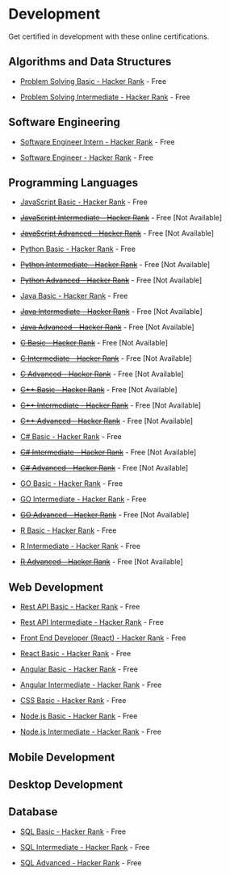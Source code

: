 # Development

Get certified in development with these online certifications.

## Algorithms and Data Structures
- [Problem Solving Basic - Hacker Rank](https://www.hackerrank.com/skills-verification/problem_solving_basic) - Free

- [Problem Solving Intermediate - Hacker Rank](https://www.hackerrank.com/skills-verification/problem_solving_intermediate) - Free

## Software Engineering
- [Software Engineer Intern - Hacker Rank](https://www.hackerrank.com/skills-verification/software_engineer_intern) - Free

- [Software Engineer - Hacker Rank](https://www.hackerrank.com/skills-verification/software_engineer) - Free

## Programming Languages
- [JavaScript Basic - Hacker Rank](https://www.hackerrank.com/skills-verification/javascript_basic) - Free

- ~~[JavaScript Intermediate - Hacker Rank](#)~~ - Free [Not Available]

- ~~[JavaScript Advanced - Hacker Rank](#)~~ - Free [Not Available]

- [Python Basic - Hacker Rank](https://www.hackerrank.com/skills-verification/python_basic) - Free

- ~~[Python Intermediate - Hacker Rank](#)~~ - Free [Not Available]

- ~~[Python Advanced - Hacker Rank](#)~~ - Free [Not Available]

- [Java Basic - Hacker Rank](https://www.hackerrank.com/skills-verification/java_basic) - Free

- ~~[Java Intermediate - Hacker Rank](#)~~ - Free [Not Available]

- ~~[Java Advanced - Hacker Rank](#)~~ - Free [Not Available]

- ~~[C Basic - Hacker Rank](#)~~ - Free [Not Available]

- ~~[C Intermediate - Hacker Rank](#)~~ - Free [Not Available]

- ~~[C Advanced - Hacker Rank](#)~~ - Free [Not Available]

- ~~[C++ Basic - Hacker Rank](#)~~ - Free [Not Available]

- ~~[C++ Intermediate - Hacker Rank](#)~~ - Free [Not Available]

- ~~[C++ Advanced - Hacker Rank](#)~~ - Free [Not Available]


- [C# Basic - Hacker Rank](https://www.hackerrank.com/skills-verification/c_sharp_basic) - Free

- ~~[C# Intermediate - Hacker Rank](#)~~ - Free [Not Available]

- ~~[C# Advanced - Hacker Rank](#)~~ - Free [Not Available]

- [GO Basic - Hacker Rank](https://www.hackerrank.com/skills-verification/golang_basic) - Free

- [GO Intermediate - Hacker Rank](https://www.hackerrank.com/skills-verification/golang_intermediate) - Free

- ~~[GO Advanced - Hacker Rank](#)~~ - Free [Not Available]

- [R Basic - Hacker Rank](https://www.hackerrank.com/skills-verification/r_basic) - Free

- [R Intermediate - Hacker Rank](https://www.hackerrank.com/skills-verification/r_intermediate) - Free

- ~~[R Advanced - Hacker Rank](#)~~ - Free [Not Available]

## Web Development
- [Rest API Basic - Hacker Rank](https://www.hackerrank.com/skills-verification/rest_api_basic) - Free

- [Rest API Intermediate - Hacker Rank](https://www.hackerrank.com/skills-verification/rest_api_intermediate) - Free

- [Front End Developer (React) - Hacker Rank](https://www.hackerrank.com/skills-verification/frontend_developer_react) - Free

- [React Basic - Hacker Rank](https://www.hackerrank.com/skills-verification/react_basic) - Free

- [Angular Basic - Hacker Rank](https://www.hackerrank.com/skills-verification/angular_basic) - Free

- [Angular Intermediate - Hacker Rank](https://www.hackerrank.com/skills-verification/angular_intermediate) - Free

- [CSS Basic - Hacker Rank](https://www.hackerrank.com/skills-verification/css) - Free

- [Node.js Basic - Hacker Rank](https://www.hackerrank.com/skills-verification/nodejs_basic) - Free

- [Node.js Intermediate - Hacker Rank](https://www.hackerrank.com/skills-verification/nodejs_intermediate) - Free

## Mobile Development

## Desktop Development

## Database
- [SQL Basic - Hacker Rank](https://www.hackerrank.com/skills-verification/sql_basic) - Free

- [SQL Intermediate - Hacker Rank](https://www.hackerrank.com/skills-verification/sql_intermediate) - Free

- [SQL Advanced - Hacker Rank](https://www.hackerrank.com/skills-verification/sql_advanced) - Free